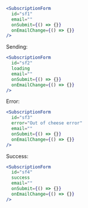 ```jsx
<SubscriptionForm
  id="sf1"
  email=""
  onSubmit={() => {}}
  onEmailChange={() => {}}
/>
```

Sending:

```jsx
<SubscriptionForm
  id="sf2"
  loading
  email=""
  onSubmit={() => {}}
  onEmailChange={() => {}}
/>
```

Error:

```jsx
<SubscriptionForm
  id="sf3"
  error="Out of cheese error"
  email=""
  onSubmit={() => {}}
  onEmailChange={() => {}}
/>
```

Success:

```jsx
<SubscriptionForm
  id="sf4"
  success
  email=""
  onSubmit={() => {}}
  onEmailChange={() => {}}
/>
```
